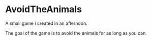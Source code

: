 # AvoidTheAnimals
A small game i created in an afternoon.
  
The goal of the game is to avoid the animals for as long as you can.
